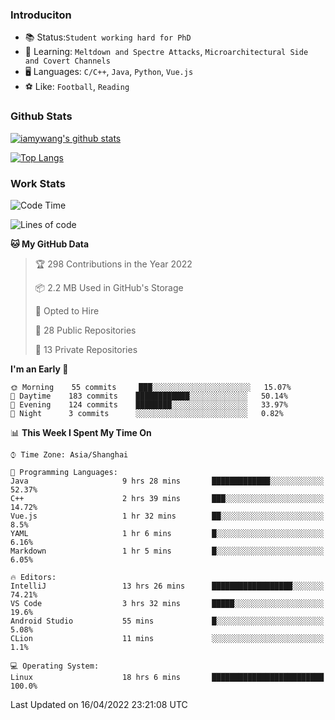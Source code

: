 ### Introduciton

- 📚 Status:`Student working hard for PhD`
- 🔎 Learning: `Meltdown and Spectre Attacks`, `Microarchitectural Side and Covert Channels`
- 🖥️ Languages: `C/C++`, `Java`, `Python`, `Vue.js`
- ⚽ Like: `Football`, `Reading`

### Github Stats

[![iamywang's github stats](https://github-readme-stats.vercel.app/api?username=iamywang&count_private=true&show_icons=true)]()

[![Top Langs](https://github-readme-stats.vercel.app/api/top-langs/?username=iamywang&layout=compact)]()

### Work Stats

<!--START_SECTION:waka-->
![Code Time](http://img.shields.io/badge/Code%20Time-273%20hrs%2015%20mins-blue)

![Lines of code](https://img.shields.io/badge/From%20Hello%20World%20I%27ve%20Written-523%20Thousand%20lines%20of%20code-blue)

**🐱 My GitHub Data** 

> 🏆 298 Contributions in the Year 2022
 > 
> 📦 2.2 MB Used in GitHub's Storage 
 > 
> 💼 Opted to Hire
 > 
> 📜 28 Public Repositories 
 > 
> 🔑 13 Private Repositories  
 > 
**I'm an Early 🐤** 

```text
🌞 Morning    55 commits     ███░░░░░░░░░░░░░░░░░░░░░░   15.07% 
🌆 Daytime    183 commits    ████████████░░░░░░░░░░░░░   50.14% 
🌃 Evening    124 commits    ████████░░░░░░░░░░░░░░░░░   33.97% 
🌙 Night      3 commits      ░░░░░░░░░░░░░░░░░░░░░░░░░   0.82%

```


📊 **This Week I Spent My Time On** 

```text
⌚︎ Time Zone: Asia/Shanghai

💬 Programming Languages: 
Java                     9 hrs 28 mins       █████████████░░░░░░░░░░░░   52.37% 
C++                      2 hrs 39 mins       ███░░░░░░░░░░░░░░░░░░░░░░   14.72% 
Vue.js                   1 hr 32 mins        ██░░░░░░░░░░░░░░░░░░░░░░░   8.5% 
YAML                     1 hr 6 mins         █░░░░░░░░░░░░░░░░░░░░░░░░   6.16% 
Markdown                 1 hr 5 mins         █░░░░░░░░░░░░░░░░░░░░░░░░   6.05%

🔥 Editors: 
IntelliJ                 13 hrs 26 mins      ██████████████████░░░░░░░   74.21% 
VS Code                  3 hrs 32 mins       █████░░░░░░░░░░░░░░░░░░░░   19.6% 
Android Studio           55 mins             █░░░░░░░░░░░░░░░░░░░░░░░░   5.08% 
CLion                    11 mins             ░░░░░░░░░░░░░░░░░░░░░░░░░   1.1%

💻 Operating System: 
Linux                    18 hrs 6 mins       █████████████████████████   100.0%

```


 Last Updated on 16/04/2022 23:21:08 UTC
<!--END_SECTION:waka-->
